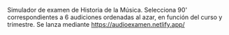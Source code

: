 Simulador de examen de Historia de la Música. Selecciona 90' correspondientes a 6 audiciones ordenadas al azar, en función del curso y trimestre. Se lanza mediante https://audioexamen.netlify.app/
